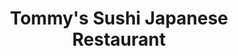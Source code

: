 ---
layout: place
title: "Tommy's Sushi Japanese Restaurant"
permalink: /california/tustin/tommy-s-sushi-japanese-restaurant.html
stateAbbr: CA
stateName: California
cityName: Tustin
seo:
  name: "Tommy's Sushi Japanese Restaurant"
  type: Restaurant
  links: null
description: "This Japanese restaurant lets the sushi take the spotlight amid a no-frills ambiance. Tommy's Sushi Japanese Restaurant serves delicious sushi in Tustin, California. Try fresh Japanese dishes for a great dining experience. Available for takeout, delivery, lunch, and dinner."
place_id: ChIJKej5hcLb3IARkfWYVttryh4
photos:
  - name: >-
      places/ChIJKej5hcLb3IARkfWYVttryh4/photos/AeeoHcLzYL9XqbInfEr_MYlqFdJOlgNhe9ivGUll2DuoL3C4_oMgd2dZj-Smv5Azyffi_UHbD5FlQ9efkhdFfFVeE5xXPvDwIfri7jsU7kXdX0WKD8cL0CpE_fghx3jvFkuHIaecQ72Ilgpl72v3QFsj-q6q3EclsjSgKFBGEXoNq_O1rPavOJZzZacNLfvQjodUlndawBcShUkvdx11T_RmfcmBqnEGjvSnPKTsNuPbHbyyvXk3AMtbK_zwBhgKgoS32p33ui-0GKmrIgeUrMFak7Sj398ebXViNEAofzTVDos5tq-9--edSKoLAJtY23FFzX5ZzawLThuYoIhUlbtJBo_VcVpRjTfMQYNCIOcaWwQ6YdlJX08fUVp-D73mNTVLU8boDYvFBMO08K4jGrQlWJe_2BtZPF03LKNsJnFTQFsFUfI
    widthPx: 4032
    heightPx: 3024
    authorAttributions:
      - displayName: Ben Park
        uri: https://maps.google.com/maps/contrib/114717889345530623495
        photoUri: >-
          https://lh3.googleusercontent.com/a-/ALV-UjUVRanzrLEVlDJALuXs27Aasi3fpJ_MsUvs5sqABQV9oIuZP4woTg=s100-p-k-no-mo
    flagContentUri: >-
      https://www.google.com/local/imagery/report/?cb_client=maps_api_places.places_api&image_key=!1e10!2sCIHM0ogKEICAgICG4Z2vzwE&hl=en-US
    googleMapsUri: >-
      https://www.google.com/maps/place//data=!3m4!1e2!3m2!1sCIHM0ogKEICAgICG4Z2vzwE!2e10!4m2!3m1!1s0x80dcdbc285f9e829:0x1eca6bdb5698f591
  - name: >-
      places/ChIJKej5hcLb3IARkfWYVttryh4/photos/AeeoHcIacHlowQ3Iu2ZnUMZlIFRTKtqkhgDcebnigWzwLh3Wj-f6X10Uf2qo30dPtKWmHE2unYBsBwIPtWIVmXK0sg5QvUqsV38KV48jA33GgmOqtCpNpgeR8RncEexjvnkM9p__PjR2qWjvxW7cVwtvE7kE3vbw-pGkT8NPgCLJwSYG-zzPjBQTM8E-VP4DlKq4E3-iyT0q0SsQnZI1VmVelLIuqobxypjcbEUbjGPZGNyzlkn_7J3TrKZFhvqB70-r4WI8PfKmiT1snTxbxPknyVzUTZOGUmB3gUP_XCMsOIx5M_NJJrNeIKgxMy7nJkm3UvOsjUWW-mAdNedVWTyNP3aYEg6_iCIUV98-aYY3A5z_Yx3vE1aZLo9nr6u4leC67SxxFLp1aACZrRO7WwJ-jB8Zxoprjfm4CJTEQ2vD70ilwQpr
    widthPx: 4800
    heightPx: 3600
    authorAttributions:
      - displayName: J R
        uri: https://maps.google.com/maps/contrib/100224393048128574867
        photoUri: >-
          https://lh3.googleusercontent.com/a/ACg8ocLqZoUJ3s-BOTnwbnah5gkGJtkj_bpDNrglCsua5YjLFIw0WA=s100-p-k-no-mo
    flagContentUri: >-
      https://www.google.com/local/imagery/report/?cb_client=maps_api_places.places_api&image_key=!1e10!2sCIHM0ogKEICAgIC35cfD9wE&hl=en-US
    googleMapsUri: >-
      https://www.google.com/maps/place//data=!3m4!1e2!3m2!1sCIHM0ogKEICAgIC35cfD9wE!2e10!4m2!3m1!1s0x80dcdbc285f9e829:0x1eca6bdb5698f591
  - name: >-
      places/ChIJKej5hcLb3IARkfWYVttryh4/photos/AeeoHcLICEbssxuWGsueUJ1fyRl_B78AUFkG5rQ2DPavOnQCSVSiZfarU07sa5QYR3mqPVH0Jrt8q69D0xedccm5O1wc8lijeAkHCW-44cbRsdUjTOXI4CeB0RkJx0vhCl1veV2Qe_Vgsgt4SQ3col0J1AfkX7s3XE1a-dLwfYQUMz5NY9YrXGmFQUFI_N2JV49NVw6UABEGpZOjWwbT36kMeyaJL0QqZCETz3bRn4ujpe3OtAJ5fvEs7NYp6uBklw3cUIRQDNDUGqRJ-46PS3_6y1esqIBY_yx8M02z3Ajk0p1sFpwmdHi4uiyW1e8cNsE38YmiNwFneRtoh48X385EBAF0-9VWrJrAWgiEv5MAWdrDFfw_MfvjKVm0pMt-8LlDItDHpnvrfCYEXlVQkN2vTiFG7fCPic1Y_QfW31vXbU5c_pU
    widthPx: 4000
    heightPx: 3000
    authorAttributions:
      - displayName: jocose djen
        uri: https://maps.google.com/maps/contrib/102465562824730520721
        photoUri: >-
          https://lh3.googleusercontent.com/a-/ALV-UjUKgrJi19P-GoZ3DKIhRgayfiRZB0VZZOY56rWK5NfIgHOAT8nuxA=s100-p-k-no-mo
    flagContentUri: >-
      https://www.google.com/local/imagery/report/?cb_client=maps_api_places.places_api&image_key=!1e10!2sCIHM0ogKEICAgIDLio6n7gE&hl=en-US
    googleMapsUri: >-
      https://www.google.com/maps/place//data=!3m4!1e2!3m2!1sCIHM0ogKEICAgIDLio6n7gE!2e10!4m2!3m1!1s0x80dcdbc285f9e829:0x1eca6bdb5698f591
  - name: >-
      places/ChIJKej5hcLb3IARkfWYVttryh4/photos/AeeoHcKi6WG-AtrNxH7Zdkp6nLMVbgHFGprLrGWAXk0AmUQcEisXN_MJIuslMqKihB-xiDm9pNb0L_AsLrAcmn5j-If5RFFJi4U9upNUSrO_Au5HHLXIiigFEHLQmuHU1ggcz5_9cPFTD2PNd8-18Hb2NEeAj8KFyATJaJFGU81KJN_jXZ2pq_pbtqTRlO4A7nN3naf3qiYwpRAH5zjAdE87MJGf46cgqXizpxqfu-yP6oYLXkytv6OlnHJlEWwFuFhUqQUyKY6trtnmAcChD1gh9wDJbyJXPBuyjdX8523LycrVVj1uRYJUNqBfB7DjMO9VLKuIV4-O--T87AwKvQQK6VaCQJMhJDWJugGst6qMGGrY7LOuAJpK01g4KtLJa-xw8mBSS7WlAJ-vdcDZqHC0mFYIlFWPKrUFk8VC7v2R63-_iw
    widthPx: 4000
    heightPx: 1868
    authorAttributions:
      - displayName: R Keith Beal
        uri: https://maps.google.com/maps/contrib/102376407419123282174
        photoUri: >-
          https://lh3.googleusercontent.com/a-/ALV-UjWccTz81_L7T_3WgUp4rQh3_khxAtgiLFt4Bepch_NMM2ffitQ=s100-p-k-no-mo
    flagContentUri: >-
      https://www.google.com/local/imagery/report/?cb_client=maps_api_places.places_api&image_key=!1e10!2sCIHM0ogKEICAgMDQtfqtNA&hl=en-US
    googleMapsUri: >-
      https://www.google.com/maps/place//data=!3m4!1e2!3m2!1sCIHM0ogKEICAgMDQtfqtNA!2e10!4m2!3m1!1s0x80dcdbc285f9e829:0x1eca6bdb5698f591
  - name: >-
      places/ChIJKej5hcLb3IARkfWYVttryh4/photos/AeeoHcIuQeIzYC1_iDPCVj78unPXT05z8IneJIDYDOOeY-pidTzwLSILPS7FnImpK8cPlLi0oic7Bv0TNastXDqk_ZeNXdIwL-t4B9-MYp4Mnjq1GOIHcB15LBdeEUhlPnngXo6zoRA7Lj8YpzcWxIQd_DPYuUqevZM_wv5mBLvjScCuJw2vgETupPgtqCETqMnnJu_kou7Nd6-fk2W1WmCYp2Aj_fYvXtGhgNU_bwBgBlEEVSBpDt0ZyZiCviGgRoNnb4yxd5cuh9eJhAfThttSFy0fWo2kggC5-kjP-SbIw6KpNlwrNRE-ZJgglUqx_dKTxGW7nDZJ9oIlMJQm4hDO71e6cPcnrr7u7kQjuOR4c3TH0w8D2oH34qJq5Gb5M3ShZd40Bgq2dVhc3iKB_W4Z8PZS8U0H5hQoroXeWBePn8o
    widthPx: 4032
    heightPx: 3024
    authorAttributions:
      - displayName: Daisy
        uri: https://maps.google.com/maps/contrib/110114197034366220094
        photoUri: >-
          https://lh3.googleusercontent.com/a-/ALV-UjXHNJ1qBRauL1AnYAcsWwxL0ajupBa2ou2FC0xLO0PbSkjdynQ8=s100-p-k-no-mo
    flagContentUri: >-
      https://www.google.com/local/imagery/report/?cb_client=maps_api_places.places_api&image_key=!1e10!2sCIHM0ogKEICAgICn6rPoMQ&hl=en-US
    googleMapsUri: >-
      https://www.google.com/maps/place//data=!3m4!1e2!3m2!1sCIHM0ogKEICAgICn6rPoMQ!2e10!4m2!3m1!1s0x80dcdbc285f9e829:0x1eca6bdb5698f591
  - name: >-
      places/ChIJKej5hcLb3IARkfWYVttryh4/photos/AeeoHcIZOsZ9IFr_IDPwXsHF5Oft9mrK2zMePWduiWcXeT7oB98DG6hSojGawnQdv92oCFAFcCx7r5Sll_SezUfHU3X5gmjopoUlRpspEcvXim9y3DhYlTFub9UJtgG58fPIyVDMqnwEExPV64jTA3BiasAuMhxOh7cL16z7GijBdY-Yv8gs9KNoWyfGQMb9f1wDjnJZ0kYgdallWNXI0QPe4qPmrDHu6eCNZ0vUBue-wNp0IL6tbjEDVUoLLEji8jVI54wdfMZUdLig9r3uhlXiW4u2In8fYR6Qe_tDVx1EX7IsqI7gF08nbXDneT0mDp-rW8suYlSWfLy8xzplso8bHWsyplvon_eziZrPANHB0nxZYVFepHVeLsKK7mGXyr1qzI42ikAgZC_KS_HjsXJ5k69Gb2uCgbZtIDZq9BllWJEp21Y0
    widthPx: 4800
    heightPx: 3600
    authorAttributions:
      - displayName: J R
        uri: https://maps.google.com/maps/contrib/100224393048128574867
        photoUri: >-
          https://lh3.googleusercontent.com/a/ACg8ocLqZoUJ3s-BOTnwbnah5gkGJtkj_bpDNrglCsua5YjLFIw0WA=s100-p-k-no-mo
    flagContentUri: >-
      https://www.google.com/local/imagery/report/?cb_client=maps_api_places.places_api&image_key=!1e10!2sCIHM0ogKEICAgICvn7DrnAE&hl=en-US
    googleMapsUri: >-
      https://www.google.com/maps/place//data=!3m4!1e2!3m2!1sCIHM0ogKEICAgICvn7DrnAE!2e10!4m2!3m1!1s0x80dcdbc285f9e829:0x1eca6bdb5698f591
  - name: >-
      places/ChIJKej5hcLb3IARkfWYVttryh4/photos/AeeoHcIInunOMOSbhriJQCVjUZ4wHo2DaU_bD94pZpzTwpi-D9LJFMh82YBzYuBdP53j6HQfI_-_X9X6tGV1ZzoIRuhz2d7fiDQXB6NOlCx4ohlbj6faLueNrsMsCaSocH6XjQr54ktpx5_Ohmuo29QwwZJSngOPnJPA67yKQI42SQmEqzURXXzDVO07HmZTddUOMTSpddy96RGuk-L1OBrLh49rNJ-eup-le9O3DfHtZCoH22GFMKuSV8z4OvJXSpmvqPdVSpTxLABSwaLZX_SEkXqYurxDki6QZHh-rtNm6MuqF23RQCs--SOwq_1DfsvNHdPaHJ1t6U-uyXdQYYsObT3TegXvdS9SrIuMxDqn23LAr7Nc1Fj-yljaaAGO5BcrCSVnfXLWabLny6hcziyhCDFNMY6Gdy2s3tjk_LMqZSQWQT7L
    widthPx: 4800
    heightPx: 3600
    authorAttributions:
      - displayName: J R
        uri: https://maps.google.com/maps/contrib/100224393048128574867
        photoUri: >-
          https://lh3.googleusercontent.com/a/ACg8ocLqZoUJ3s-BOTnwbnah5gkGJtkj_bpDNrglCsua5YjLFIw0WA=s100-p-k-no-mo
    flagContentUri: >-
      https://www.google.com/local/imagery/report/?cb_client=maps_api_places.places_api&image_key=!1e10!2sCIHM0ogKEICAgICvn_DDwgE&hl=en-US
    googleMapsUri: >-
      https://www.google.com/maps/place//data=!3m4!1e2!3m2!1sCIHM0ogKEICAgICvn_DDwgE!2e10!4m2!3m1!1s0x80dcdbc285f9e829:0x1eca6bdb5698f591
  - name: >-
      places/ChIJKej5hcLb3IARkfWYVttryh4/photos/AeeoHcJmJx4QaRusmA-L-Xw1OefjA8s2hCyB3rwuH-O6EZW3PUTLY6ntVwbauqal4BHNmRZ48ILCRNsFoRCkd99IRkYRcZZUGmHQmRXYdUZP22UZoMXsptUudRoWwIbLgcvXNj0t42hd_QbNJGc4v05yzgh6nGa-cVilT3sytWQSOwowz265JfUU3iWSeazz2L9HAEyHfwaCAFFvfSBmDs5w6bL0lHm3iNUwe3zzvueBNbakcFs4z-jNMMAnLCwaTkpcQazwW9qJHUd8WA7NffB-aAj4BzwWAq5mOzcSOw2h0UwkdDxIAT2haHQuO8ImZISFp9j7m2MXFlrhKhzkvJaM2_85PHjev4_jAvss0eGG8B4X1j6dFk_3a4AJw0tqqVKDweJI9a2V-i6o3NLCfGdYV6ettkNA0l3_7k8sI6WgrWDh2mty
    widthPx: 3024
    heightPx: 4032
    authorAttributions:
      - displayName: David Thai
        uri: https://maps.google.com/maps/contrib/116551471083932823064
        photoUri: >-
          https://lh3.googleusercontent.com/a-/ALV-UjUfSJ5pKYJ4WRXipy0TNmKlBfBV9641dQqdlJPy_ZJWZbfI7OemJg=s100-p-k-no-mo
    flagContentUri: >-
      https://www.google.com/local/imagery/report/?cb_client=maps_api_places.places_api&image_key=!1e10!2sCIHM0ogKEICAgIDC5oLqrQE&hl=en-US
    googleMapsUri: >-
      https://www.google.com/maps/place//data=!3m4!1e2!3m2!1sCIHM0ogKEICAgIDC5oLqrQE!2e10!4m2!3m1!1s0x80dcdbc285f9e829:0x1eca6bdb5698f591
  - name: >-
      places/ChIJKej5hcLb3IARkfWYVttryh4/photos/AeeoHcJ2p2het5e5Hr9oPmgDQxuDCLhEHptcP9r92FM5lXFtw4igyDVgIFk3sRoAzS7J1eVEIxhRRG7411O78jRUSkUxCFnNrmaO_KzLpBiLnj_oS8m-J_wssjUtgFYwNTvW24SuNcLj-Y_1JLRZ-9hfHA3CGcP-v4xaToi5hTTEGZyqLG7h5h5dC_lSShbh6fS5sfB7Dclu1g6fLxFt9r3ksokAw9F4iCFAjcN_3v8D1GLM8ukItDitm6o9olzPYqUYRnCSdUdvVP4H7zL-u6OVzPO3OKlaJYdCFDX8hiuX9y-ScMtZkT6vGv7-AP9KScmRr3OnoeQAj73E89Rs8b1vX5DJRlxQvTql32X0sOirkYU30JpGHs10hvu3esicSO8BmG6he44gWabm1APy0_mgLIGI3vzh9SLjuv2pcFByaav_Tel7Zg30j5jmmYeZQA
    widthPx: 2976
    heightPx: 3968
    authorAttributions:
      - displayName: Ma Sakoda
        uri: https://maps.google.com/maps/contrib/117975469979934209046
        photoUri: >-
          https://lh3.googleusercontent.com/a-/ALV-UjVQz-Md6jNha03LtvYgl4yAIh7AUm5LP8zInAYibvMdCCzGcFVHdQ=s100-p-k-no-mo
    flagContentUri: >-
      https://www.google.com/local/imagery/report/?cb_client=maps_api_places.places_api&image_key=!1e10!2sCIABIhAGbwPTnDeJm2fMy0YACEqR&hl=en-US
    googleMapsUri: >-
      https://www.google.com/maps/place//data=!3m4!1e2!3m2!1sCIABIhAGbwPTnDeJm2fMy0YACEqR!2e10!4m2!3m1!1s0x80dcdbc285f9e829:0x1eca6bdb5698f591
  - name: >-
      places/ChIJKej5hcLb3IARkfWYVttryh4/photos/AeeoHcL1NgzPj4sMl5MLI0q_UygYOsYUwH3NzOlWrzyCoTuH4ZSrLzvIarai4dYW83AoYBoEzhyWpftVZ1FENqsdUDboMBMf0G2sSvWASynxPfjBmd3RxiAyFFaECCmx7AwJHqS7QQw1toPcZ3Am1nXDpu_I0I93iPEkkkr4RneJXQiXYhq0m9FH_leQRBQyRmtt21xfBpIVwvARRgRJ4s-c_llplt2GwUgR-UupbA3FKKi1DckzogDfDHLf7FFuH0yHZKOov0w-dkLNg6Q29rTi3f6YwppOj8CaXux-rpqe7IgoHj5QGICjqp3DfGnD1gMkqw80P3U3ftZfFi76fZ2531R57MdxwH-K-3eE2r-_R1CUX7_Vzjkj-C6RiKCmoqUA0dvC6xQwcsrUY44GB0sdFPPSy4gLe-aK1X8o9W7GuOhKu5gM
    widthPx: 2992
    heightPx: 2992
    authorAttributions:
      - displayName: Gloria Rangel
        uri: https://maps.google.com/maps/contrib/112256563757228889686
        photoUri: >-
          https://lh3.googleusercontent.com/a-/ALV-UjVglgDsEIXgBOfILi4al6Vl2iuVtXEZKlBI084Xed7WOpSSVRuy=s100-p-k-no-mo
    flagContentUri: >-
      https://www.google.com/local/imagery/report/?cb_client=maps_api_places.places_api&image_key=!1e10!2sCIHM0ogKEICAgIDJx7nkhgE&hl=en-US
    googleMapsUri: >-
      https://www.google.com/maps/place//data=!3m4!1e2!3m2!1sCIHM0ogKEICAgIDJx7nkhgE!2e10!4m2!3m1!1s0x80dcdbc285f9e829:0x1eca6bdb5698f591
address: 1051 E Main St, Tustin, CA 92780, USA
street: 1051 E Main St
city: Tustin
state: CA
zip: '92780'
country: USA
neighborhood: null
latitude: '33.742781'
longitude: '-117.816377'
accessibility_options:
  wheelchairAccessibleParking: true
  wheelchairAccessibleEntrance: true
  wheelchairAccessibleRestroom: true
  wheelchairAccessibleSeating: true
business_status: OPERATIONAL
name: Tommy's Sushi Japanese Restaurant
google_maps_links:
  directionsUri: >-
    https://www.google.com/maps/dir//''/data=!4m7!4m6!1m1!4e2!1m2!1m1!1s0x80dcdbc285f9e829:0x1eca6bdb5698f591!3e0
  placeUri: https://maps.google.com/?cid=2218704356228265361
  writeAReviewUri: >-
    https://www.google.com/maps/place//data=!4m3!3m2!1s0x80dcdbc285f9e829:0x1eca6bdb5698f591!12e1
  reviewsUri: >-
    https://www.google.com/maps/place//data=!4m4!3m3!1s0x80dcdbc285f9e829:0x1eca6bdb5698f591!9m1!1b1
  photosUri: >-
    https://www.google.com/maps/place//data=!4m3!3m2!1s0x80dcdbc285f9e829:0x1eca6bdb5698f591!10e5
primary_type: Japanese Restaurant
opening_hours:
  regular: null
  current: null
secondary_opening_hours:
  regular:
    weekdayDescriptions: null
    type: null
  current:
    weekdayDescriptions: null
    type: null
phone: (714) 544-5241
price_level: PRICE_LEVEL_MODERATE
price_range: $20 &ndash; $30
rating: '4.5'
rating_count: 0
website: null
reviews:
  - name: >-
      places/ChIJKej5hcLb3IARkfWYVttryh4/reviews/ChZDSUhNMG9nS0VJQ0FnSUNuNnJQb0VREAE
    relativePublishTimeDescription: 6 months ago
    rating: 5
    text:
      text: >-
        Amazing dinner location with very tasty food! I am allergic to seafood
        but my husband LOVES it/ sushi so this was a great option for us to eat.
        I was able to eat their delicious chicken teriyaki and my husband got a
        sushi sashimi bento box. We both left fulfilled and with a new favorite
        place in our area!
      languageCode: en
    originalText:
      text: >-
        Amazing dinner location with very tasty food! I am allergic to seafood
        but my husband LOVES it/ sushi so this was a great option for us to eat.
        I was able to eat their delicious chicken teriyaki and my husband got a
        sushi sashimi bento box. We both left fulfilled and with a new favorite
        place in our area!
      languageCode: en
    authorAttribution:
      displayName: Daisy
      uri: https://www.google.com/maps/contrib/110114197034366220094/reviews
      photoUri: >-
        https://lh3.googleusercontent.com/a-/ALV-UjXHNJ1qBRauL1AnYAcsWwxL0ajupBa2ou2FC0xLO0PbSkjdynQ8=s128-c0x00000000-cc-rp-mo-ba5
    publishTime: '2024-09-25T02:22:26.646541Z'
    flagContentUri: >-
      https://www.google.com/local/review/rap/report?postId=ChZDSUhNMG9nS0VJQ0FnSUNuNnJQb0VREAE&d=17924085&t=1
    googleMapsUri: >-
      https://www.google.com/maps/reviews/data=!4m6!14m5!1m4!2m3!1sChZDSUhNMG9nS0VJQ0FnSUNuNnJQb0VREAE!2m1!1s0x80dcdbc285f9e829:0x1eca6bdb5698f591
  - name: >-
      places/ChIJKej5hcLb3IARkfWYVttryh4/reviews/ChdDSUhNMG9nS0VJQ0FnSUQ2LWNtNzBBRRAB
    relativePublishTimeDescription: 3 years ago
    rating: 5
    text:
      text: >-
        The food is always fresh and consistent, if not outstanding. The music
        is low enough that you can actually carry on a conversation while there.
        And the location is quiet yet accessible. Overall, Tommy's Sushi is a
        high quality sushi restaurant that is consistently at the top of my
        list.
      languageCode: en
    originalText:
      text: >-
        The food is always fresh and consistent, if not outstanding. The music
        is low enough that you can actually carry on a conversation while there.
        And the location is quiet yet accessible. Overall, Tommy's Sushi is a
        high quality sushi restaurant that is consistently at the top of my
        list.
      languageCode: en
    authorAttribution:
      displayName: Jono Srhoj
      uri: https://www.google.com/maps/contrib/108843239107112987913/reviews
      photoUri: >-
        https://lh3.googleusercontent.com/a-/ALV-UjURM1ccoivaCdfrmJT4JMA38OoOujx5H6qAxyoVUblxZZFuzdYVtQ=s128-c0x00000000-cc-rp-mo-ba4
    publishTime: '2021-10-05T06:15:43.473920Z'
    flagContentUri: >-
      https://www.google.com/local/review/rap/report?postId=ChdDSUhNMG9nS0VJQ0FnSUQ2LWNtNzBBRRAB&d=17924085&t=1
    googleMapsUri: >-
      https://www.google.com/maps/reviews/data=!4m6!14m5!1m4!2m3!1sChdDSUhNMG9nS0VJQ0FnSUQ2LWNtNzBBRRAB!2m1!1s0x80dcdbc285f9e829:0x1eca6bdb5698f591
  - name: >-
      places/ChIJKej5hcLb3IARkfWYVttryh4/reviews/ChdDSUhNMG9nS0VJQ0FnSUNZajV5N29nRRAB
    relativePublishTimeDescription: 5 years ago
    rating: 4
    text:
      text: >-
        Yum! Pleasantly surprised by this place! I was in the area visiting a
        friend and stopped by. Sat in the traditional seating area (shoes off).
        A little uncomfortable if you sit too long, but it was an experience.


        Loved the oyster shooter, the unagi roll (forgot the real name, picture
        attached), stuffed tomato roll (tuna stuffed with imitation crab meat).
        Everything we had was delicious. It was nice to go to a restaurant with
        no expectations and to come out completely satisfied.
      languageCode: en
    originalText:
      text: >-
        Yum! Pleasantly surprised by this place! I was in the area visiting a
        friend and stopped by. Sat in the traditional seating area (shoes off).
        A little uncomfortable if you sit too long, but it was an experience.


        Loved the oyster shooter, the unagi roll (forgot the real name, picture
        attached), stuffed tomato roll (tuna stuffed with imitation crab meat).
        Everything we had was delicious. It was nice to go to a restaurant with
        no expectations and to come out completely satisfied.
      languageCode: en
    authorAttribution:
      displayName: ann pham
      uri: https://www.google.com/maps/contrib/113554098929628584716/reviews
      photoUri: >-
        https://lh3.googleusercontent.com/a-/ALV-UjXohju_Pxtui2xtaGAX_K1dc2B4Ii2uKmbb9cGrKEdzqYkaQgOuFw=s128-c0x00000000-cc-rp-mo-ba4
    publishTime: '2019-04-24T17:41:27.127565Z'
    flagContentUri: >-
      https://www.google.com/local/review/rap/report?postId=ChdDSUhNMG9nS0VJQ0FnSUNZajV5N29nRRAB&d=17924085&t=1
    googleMapsUri: >-
      https://www.google.com/maps/reviews/data=!4m6!14m5!1m4!2m3!1sChdDSUhNMG9nS0VJQ0FnSUNZajV5N29nRRAB!2m1!1s0x80dcdbc285f9e829:0x1eca6bdb5698f591
  - name: >-
      places/ChIJKej5hcLb3IARkfWYVttryh4/reviews/ChdDSUhNMG9nS0VJQ0FnSUNuMzZudjBRRRAB
    relativePublishTimeDescription: 6 months ago
    rating: 5
    text:
      text: >-
        The sushi here and the quality and flavor of all the ingredients is
        exceptional. Particularly have always been incredibly impressed by the
        freshness of the fish itself. The food the service, all come together to
        make this an absolutely exceptional place to have dinner and fantastic
        night out!

        One thing they could improve on a bit is the ambience, it leaves a bit
        to be desired, they could freshen up the interior a bit and make this
        place a more popular date-night destination. But the atmosphere/ambience
        in no way detracts from the overall experience, the fantastic food and
        wonderful service makes this a place one of the best restaurants I
        highly recommend to everyone!
      languageCode: en
    originalText:
      text: >-
        The sushi here and the quality and flavor of all the ingredients is
        exceptional. Particularly have always been incredibly impressed by the
        freshness of the fish itself. The food the service, all come together to
        make this an absolutely exceptional place to have dinner and fantastic
        night out!

        One thing they could improve on a bit is the ambience, it leaves a bit
        to be desired, they could freshen up the interior a bit and make this
        place a more popular date-night destination. But the atmosphere/ambience
        in no way detracts from the overall experience, the fantastic food and
        wonderful service makes this a place one of the best restaurants I
        highly recommend to everyone!
      languageCode: en
    authorAttribution:
      displayName: Campbell Kelley
      uri: https://www.google.com/maps/contrib/109735872911434572444/reviews
      photoUri: >-
        https://lh3.googleusercontent.com/a/ACg8ocLCRrKUx2JbLrSi19Ca1npbb4GQ_oCrDTi--YnRTR9h9m59nJM=s128-c0x00000000-cc-rp-mo
    publishTime: '2024-10-01T16:02:18.847638Z'
    flagContentUri: >-
      https://www.google.com/local/review/rap/report?postId=ChdDSUhNMG9nS0VJQ0FnSUNuMzZudjBRRRAB&d=17924085&t=1
    googleMapsUri: >-
      https://www.google.com/maps/reviews/data=!4m6!14m5!1m4!2m3!1sChdDSUhNMG9nS0VJQ0FnSUNuMzZudjBRRRAB!2m1!1s0x80dcdbc285f9e829:0x1eca6bdb5698f591
  - name: >-
      places/ChIJKej5hcLb3IARkfWYVttryh4/reviews/ChZDSUhNMG9nS0VJQ0FnSURteE9iOFpnEAE
    relativePublishTimeDescription: 3 years ago
    rating: 5
    text:
      text: >-
        The entrance of this place was hard to find but wow would reccomend this
        place. Their $20 special includes sashimi, and that huge plate of
        tempura, karage, beef and chicken teriyaki, salad, and California roll.
        Their special roll is also pretty delicious ($15) and I would reccomend
        their poke bowl as well.
      languageCode: en
    originalText:
      text: >-
        The entrance of this place was hard to find but wow would reccomend this
        place. Their $20 special includes sashimi, and that huge plate of
        tempura, karage, beef and chicken teriyaki, salad, and California roll.
        Their special roll is also pretty delicious ($15) and I would reccomend
        their poke bowl as well.
      languageCode: en
    authorAttribution:
      displayName: Helen Hoang
      uri: https://www.google.com/maps/contrib/102206893574745673219/reviews
      photoUri: >-
        https://lh3.googleusercontent.com/a-/ALV-UjXK2MfeoaUX6iNNLqcL54BJeNknDDS6D9bg-zTXxAcaYZOxSHcx=s128-c0x00000000-cc-rp-mo-ba6
    publishTime: '2022-01-19T01:52:41.049529Z'
    flagContentUri: >-
      https://www.google.com/local/review/rap/report?postId=ChZDSUhNMG9nS0VJQ0FnSURteE9iOFpnEAE&d=17924085&t=1
    googleMapsUri: >-
      https://www.google.com/maps/reviews/data=!4m6!14m5!1m4!2m3!1sChZDSUhNMG9nS0VJQ0FnSURteE9iOFpnEAE!2m1!1s0x80dcdbc285f9e829:0x1eca6bdb5698f591
parking_options:
  freeParkingLot: true
  freeStreetParking: true
  valetParking: false
payment_options:
  acceptsCreditCards: true
  acceptsDebitCards: true
  acceptsCashOnly: false
allow_dogs: null
curbside_pickup: null
delivery: true
dine_in: true
good_for_children: null
good_for_groups: true
good_for_sports: false
live_music: false
menu_for_children: false
outdoor_seating: false
reservable: true
restroom: true
serves_beer: true
serves_breakfast: false
serves_brunch: false
serves_cocktails: null
serves_coffee: null
serves_dinner: true
serves_dessert: true
serves_lunch: true
serves_vegetarian_food: null
serves_wine: true
takeout: true
update_category: essentials
summary: >-
  This Japanese restaurant lets the sushi take the spotlight amid a no-frills
  ambiance.

---